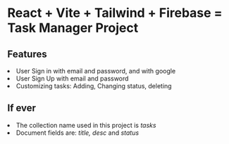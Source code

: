 # React + Vite + Tailwind + Firebase = Task Manager Project

## Features
<li>User Sign in with email and password, and with google </li>
<li>User Sign Up with email and password </li>
<li>Customizing tasks: Adding, Changing status, deleting </li>

## If ever
<li>The collection name used in this project is <i>tasks</i></li>
<li>Document fields are: <i>title, desc</i> and <i>status</i></li>

